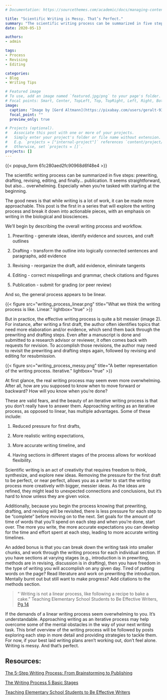 ```yaml
---
# Documentation: https://sourcethemes.com/academic/docs/managing-content/

title: "Scientific Writing is Messy. That’s Perfect."
summary: "The scientific writing process can be summarized in five steps: prewriting, drafting, revising, editing, and finally… publication. It seems straightforward, but also... overwhelming."
date: 2020-05-13

authors: 
- admin

tags: 
- Process
- Revising
- Editing

categories: 
- Blog
- Writing Tips

# Featured image
# To use, add an image named `featured.jpg/png` to your page's folder.
# Focal points: Smart, Center, TopLeft, Top, TopRight, Left, Right, BottomLeft, Bottom, BottomRight.
image:
  caption: "Image by [Gerd Altmann](https://pixabay.com/users/geralt-9301/?utm_source=link-attribution&amp;utm_medium=referral&amp;utm_campaign=image&amp;utm_content=516279) from [Pixabay](https://pixabay.com/?utm_source=link-attribution&amp;utm_medium=referral&amp;utm_campaign=image&amp;utm_content=516279)"
  focal_point: ""
  preview_only: true

# Projects (optional).
#   Associate this post with one or more of your projects.
#   Simply enter your project's folder or file name without extension.
#   E.g. `projects = ["internal-project"]` references `content/project/deep-learning/index.md`.
#   Otherwise, set `projects = []`.
projects: []
---
```

{{< popup_form 61c280aed2fc90968d6f48e4 >}}

The scientific writing process can be summarized in five steps: prewriting, drafting, revising, editing, and finally… publication. It seems straightforward, but also... overwhelming. Especially when you’re tasked with starting at the beginning.

The good news is that while writing is a lot of work, it can be made more approachable. This post is the first in a series that will explore the writing process and break it down into actionable pieces, with an emphasis on writing in the biological and biosciences.

We’ll begin by describing the overall writing process and workflow. 

1. Prewriting - generate ideas, identify evidence and sources, and craft outlines 

1. Drafting - transform the outline into logically connected sentences and paragraphs, add evidence

1. Revising - reorganize the draft, add evidence, eliminate tangents 

1. Editing - correct misspellings and grammar, check citations and figures

1. Publication - submit for grading (or peer review)

And so, the general process appears to be linear.

{{< figure src="writing_process_linear.png" title="What we think the writing process is like. Linear." lightbox="true" >}}

But in practice, the effective writing process is quite a bit messier (image 2). For instance, after writing a first draft, the author often identifies topics that need more elaboration and/or evidence, which send them back through the prewriting and drafting steps. Even after a manuscript is done and submitted to a research advisor or reviewer, it often comes back with requests for revision. To accomplish those revisions, the author may need to revisit the prewriting and drafting steps again, followed by revising and editing for resubmission. 

{{< figure src="writing_process_messy.png" title="A better representation of the writing process. Iterative." lightbox="true" >}}

At first glance, the real writing process may seem even more overwhelming. After all, how are you supposed to know when to move forward or backward? How will you know when you’re done?

These are valid fears, and the beauty of an iterative writing process is that you don’t really have to answer them. Approaching writing as an iterative process, as opposed to linear, has multiple advantages. Some of these include:

1. Reduced pressure for first drafts,

1. More realistic writing expectations,

1. More accurate writing timeline, and

1. Having sections in different stages of the process allows for workload flexibility.

Scientific writing is an act of creativity that requires freedom to think, synthesize, and explore new ideas. Removing the pressure for the first draft to be perfect, or near perfect, allows you as a writer to start the writing process more creatively with bigger, messier ideas. As the ideas are refined, they might lead to unexpected connections and conclusions, but it’s hard to know unless they are given voice.

Additionally, because you begin the process knowing that prewriting, drafting, and revising will be revisited, there is less pressure for each step to be “complete” before moving on to the next. Set goals for the amount of time of words that you’ll spend on each step and when you’re done, start over. The more you write, the more accurate expectations you can develop for the time and effort spent at each step, leading to more accurate writing timelines.

An added bonus is that you can break down the writing task into smaller chunks, and work through the writing process for each individual section. If you have sections at varying stages (e.g., introduction is in prewriting, methods are in revising, discussion is in drafting), then you have freedom in the type of writing you will accomplish on any given day. Tired of putting words on the page? Read literature and work on prewriting the introduction. Mentally burnt out but still want to make progress? Add citations to the methods section.

> “ Writing is not a linear process, like following a recipe to bake a cake.” Teaching Elementary School Students to Be Effective Writers, [Pg 14](https://ies.ed.gov/ncee/wwc/Docs/PracticeGuide/writing_pg_062612.pdf)

If the demands of a linear writing process seem overwhelming to you. It’s understandable. Approaching writing as an iterative process may help overcome some of the mental obstacles in the way of your next writing task. This brief overview of the writing process will be followed by posts exploring each step in more detail and providing strategies to tackle them. For now, if your best laid writing plans aren’t working out, don’t feel alone. Writing is messy. And that’s perfect.


## Resources:

[The 5-Step Writing Process: From Brainstorming to Publishing](https://www.liferichpublishing.com/AuthorResources/General/5-Step-Writing-Process.aspx)

[The Writing Process 5 Basic Stages](http://bowenpeters.weebly.com/uploads/8/1/1/9/8119969/writing_process_detailed.pdf)

[Teaching Elementary School Students to Be Effective Writers](https://ies.ed.gov/ncee/wwc/Docs/PracticeGuide/writing_pg_062612.pdf)
